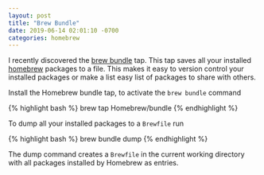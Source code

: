 ```yaml
---
layout: post
title: "Brew Bundle"
date: 2019-06-14 02:01:10 -0700
categories: homebrew
---
```



I recently discovered the [brew bundle] tap. This
tap saves all your installed [homebrew] packages to
a file. This makes it easy to version control your 
installed packages or make a list easy list of packages
to share with others.


Install the Homebrew bundle tap, to activate the `brew bundle` command

{% highlight bash %}
	brew tap Homebrew/bundle
{% endhighlight %}

To dump all your installed packages to a `Brewfile`  run 


{% highlight bash %}
	brew bundle dump
{% endhighlight %}


The dump command creates a `Brewfile` in the current working directory with
all packages installed by Homebrew as entries.



[brew bundle]: https://github.com/Homebrew/homebrew-bundle
[homebrew]: https://brew.sh


















